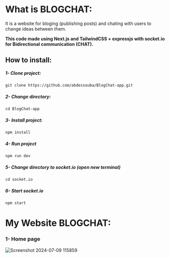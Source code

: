 # What is BLOGCHAT:
It is a website for bloging (publishing posts) and chating with users to change ideas between them.

**This code made using Next.js and TailwindCSS + expressjs with socket.io for Bidirectional communication (CHAT).**

## How to install:
##### 1- Clone project:
`git clone https://github.com/abdessouba/BlogChat-app.git`

##### 2- Change directory:
`cd BlogChat-app`

##### 3- Install project:
`npm install`

##### 4- Run project
`npm run dev`

##### 5- Change directory to socket.io (open new terminal)
`cd socket.io`

##### 6- Start socket.io
`npm start`

# My Website BLOGCHAT:
### 1- Home page
![Screenshot 2024-07-09 115859](https://github.com/abdessouba/BlogChat-app/assets/160285551/aee89cb4-82db-410d-a88a-2101f36ebe3e)
